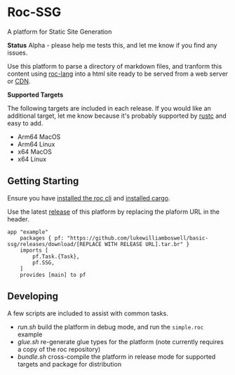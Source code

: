 # Roc-SSG

A platform for Static Site Generation

**Status** Alpha - please help me tests this, and let me know if you find any issues.

Use this platform to parse a directory of markdown files, and tranform this content using [roc-lang](https://www.roc-lang.org) into a html site ready to be served from a web server or [CDN](https://en.wikipedia.org/wiki/Content_delivery_network).

**Supported Targets** 

The following targets are included in each release. If you would like an additional target, let me know because it's probably supported by [rustc](https://doc.rust-lang.org/beta/rustc/platform-support.html) and easy to add. 

- Arm64 MacOS
- Arm64 Linux
- x64 MacOS
- x64 Linux

## Getting Starting

Ensure you have [installed the roc cli](https://www.roc-lang.org/install) and [installed cargo](https://doc.rust-lang.org/cargo/getting-started/installation.html).

Use the latest [release](https://github.com/lukewilliamboswell/basic-ssg/releases) of this platform by replacing the plaform URL in the header.

```roc
app "example"
    packages { pf: "https://github.com/lukewilliamboswell/basic-ssg/releases/download/[REPLACE WITH RELEASE URL].tar.br" }
    imports [
        pf.Task.{Task},
        pf.SSG,
    ]
    provides [main] to pf
```

## Developing

A few scripts are included to assist with common tasks.

- *run.sh* build the platform in debug mode, and run the `simple.roc` example
- *glue.sh* re-generate glue types for the platform (note currently requires a copy of the roc repository)
- *bundle.sh* cross-compile the platform in release mode for supported targets and package for distribution